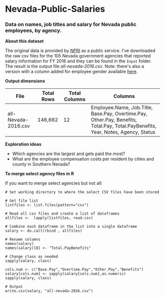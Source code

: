 # Nevada-Public-Salaries

### Data on names, job titles and salary for Nevada public employees, by agency.

**About this dataset**

The original data is provided by [NPRI](www.transparentnevada.com) as a public service. I've downloaded the raw csv files for the 105 Nevada government agencies that reported salary information for FY 2016 and they can be found in the `Input` folder. The result is the output file _all-nevada-2016.csv_. Note: there's also a version with a column added for employee gender available [here](https://github.com/mguideng/Gender-Pkg-NV-Salary).

**Output dimensions**

| File                | Total Rows | Total Columns | Columns                                                                                                                                  |
|---------------------|------------|---------------|------------------------------------------------------------------------------------------------------------------------------------------|
| all-Nevada-2016.csv | 146,662     | 12            | Employee.Name, Job.Title, Base.Pay, Overtime.Pay, Other.Pay, Benefits, Total.Pay, Total.PayBenefits, Year, Notes, Agency, Status |

**Exploration ideas**
  * Which agencies are the largest and gets paid the most?
  * What are the employee compensation costs per resident by cities and county in Southern Nevada?

**To merge select agency files in R**

If you want to merge select agencies but not all:

```
# Set working directory to where the select CSV files have been stored

# Get file list
listfiles <- list.files(pattern="csv")

# Read all csv files and create a list of dataframes
allfiles <-  lapply(listfiles, read.csv)

# Combine each dataframe in the list into a single dataframe
salary <- do.call(rbind , allfiles)

# Rename columns
names(salary)
names(salary)[8] <- "Total.PayBenefits"

# Change class as needed
sapply(salary, class)

cols.num <- c("Base.Pay","Overtime.Pay","Other.Pay","Benefits")
salary[cols.num] <- sapply(salary[cols.num],as.numeric)
sapply(salary, class)

# Output
write.csv(salary, "all-nevada-2016.csv")
```
